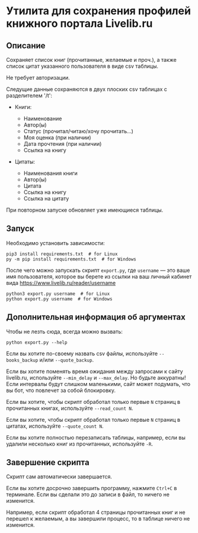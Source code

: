# Утилита для сохранения профилей книжного портала Livelib.ru

## Описание

Сохраняет список книг (прочитанные, желаемые и проч.), а также список цитат указанного пользователя в виде csv таблицы.

Не требует авторизации.

Следущие данные сохраняются в двух плоских csv таблицах с разделителем '/t':
- Книги:
    - Наименование
    - Автор(ы)
    - Статус (прочитал/читаю/хочу прочитать...)
    - Моя оценка (при наличии)
    - Дата прочтения (при наличии)
    - Ссылка на книгу
    
- Цитаты:
    - Наименования книги
    - Автор(ы)
    - Цитата
    - Ссылка на книгу
    - Ссылка на цитату

При повторном запуске обновляет уже имеющиеся таблицы.

## Запуск

Необходимо установить зависимости:
```
pip3 install requirements.txt  # for Linux
py -m pip install requirements.txt  # for Windows
```

После чего можно запускать скрипт `export.py`, где `username` — это ваше имя пользователя, которое вы берете из ссылки на ваш личный кабинет вида https://www.livelib.ru/reader/username
```
python3 export.py username  # for Linux
python export.py username  # for Windows
```

## Дополнительная информация об аргументах

Чтобы не лезть сюда, всегда можно вызвать:
```
python export.py --help
```

Если вы хотите по-своему назвать csv файлы, используйте `--books_backup` и/или `--quote_backup`.

Если вы хотите поменять время ожидания между запросами к сайту livelib.ru, используйте `--min_delay` и `--max_delay`.
Но будьте аккуратны! Если интервалы будут слишком маленькими, сайт может подумать, что вы бот, что повлечет за собой блокировку.

Если вы хотите, чтобы скрипт обработал только первые `N` страниц в прочитанных книгах, используйте `--read_count N`.

Если вы хотите, чтобы скрипт обработал только первые `N` страниц в цитатах, используйте `--quote_count N`.

Если вы хотите полностью перезаписать таблицы, например, если вы удалили несколько книг из прочитанных, используйте `-R`.

## Завершение скрипта

Скрипт сам автоматически завершается.

Если вы хотите досрочно завершить программу, нажмите `Ctrl+C` в терминале. 
Если вы сделали это до записи в файл, то ничего не изменится.

Например, если скрипт обработал 4 страницы прочитанных книг и не перешел к желаемым, а вы завершили процесс, то в таблице ничего не изменится.
